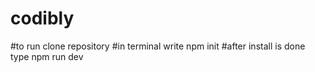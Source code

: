 # codibly
#to run clone repository 
#in terminal write npm init
#after install is done type npm run dev
